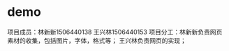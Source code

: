 # demo
项目成员：林新新1506440138
         王兴林1506440153
项目分工：林新新负责网页素材的收集，包括图片，字体，格式等；
         王兴林负责网页的实现；
